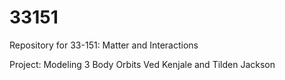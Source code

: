 # 33151
Repository for 33-151: Matter and Interactions

Project: Modeling 3 Body Orbits Ved Kenjale and Tilden Jackson
